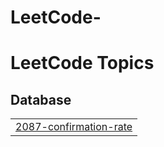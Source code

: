 # LeetCode-
<!---LeetCode Topics Start-->
# LeetCode Topics
## Database
|  |
| ------- |
| [2087-confirmation-rate](https://github.com/Sanjanaashivanand/LeetCode/tree/master/2087-confirmation-rate) |
<!---LeetCode Topics End-->